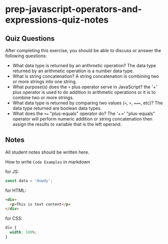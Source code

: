 # prep-javascript-operators-and-expressions-quiz-notes

## Quiz Questions

After completing this exercise, you should be able to discuss or answer the following questions:

- What data type is returned by an arithmetic operation?
  The data type returned by an arithmetic operation is a number data type.
- What is string concatenation?
  A string concatenation is combining two or more strings into one string.
- What purpose(s) does the `+` plus operator serve in JavaScript?
  the '+' plus operator is used to do addition in arithmetic operations or it is to combine two or more strings.
- What data type is returned by comparing two values (`<`, `>`, `===`, etc)?
  The data type returned are boolean data types.
- What does the `+=` "plus-equals" operator do?
  The '+=' "plus-equals" operator will perform numeric addition or string concatenation then assign the results to variable that is the left operand.

## Notes

All student notes should be written here.

How to write `Code Examples` in markdown

for JS:

```javascript
const data = 'Howdy';
```

for HTML:

```html
<div>
  <p>This is text content</p>
</div>
```

for CSS:

```css
div {
  width: 100%;
}
```
